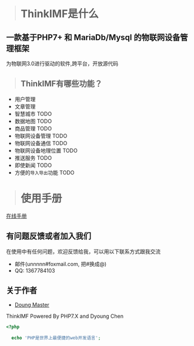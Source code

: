 
># ThinkIMF是什么
## 一款基于PHP7+ 和 MariaDb/Mysql 的物联网设备管理框架
为物联网3.0进行驱动的软件,跨平台，开放源代码

>## ThinkIMF有哪些功能？
* 用户管理
* 文章管理
* 智慧城市 TODO
* 数据地图 TODO
* 商品管理 TODO
* 物联网设备管理 TODO
* 物联网设备通信 TODO
* 物联网设备地理位置 TODO
* 推送服务 TODO
* 即使新闻 TODO
* 方便的`导入导出`功能 TODO

># 使用手册
[在线手册](https://www.kancloud.cn/chenlian/thinkimf-doc/508031)

## 有问题反馈或者加入我们
在使用中有任何问题，欢迎反馈给我，可以用以下联系方式跟我交流

* 邮件(unnnnn#foxmail.com, 把#换成@)
* QQ: 1367784103
## 关于作者
* [Doung Master](https://dyoung.unnnnn.com)

ThinkIMF Powered By PHP7.X  and Dyoung Chen

```php
<?php
    
  echo 'PHP是世界上最便捷的web开发语言';
  
  
```